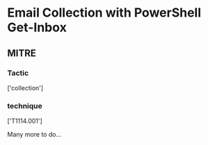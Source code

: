 # Email Collection with PowerShell Get-Inbox

## MITRE

### Tactic
['collection']

### technique
['T1114.001']

Many more to do...
